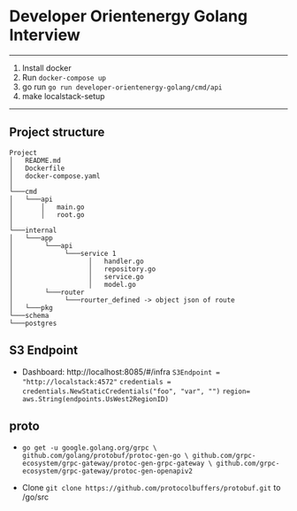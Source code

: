 # Developer Orientenergy Golang Interview 

****

1. Install docker 
2. Run `docker-compose up`
3. go run `go run developer-orientenergy-golang/cmd/api`
4. make localstack-setup
****

## Project structure 
```
Project
│   README.md
│   Dockerfile   
│   docker-compose.yaml 
│
└───cmd
│   └───api
│       │   main.go
│       │   root.go
│   
└───internal
│   └───app
│        └───api
│             └───service 1
│                   │   handler.go
│                   │   repository.go
│                   │   service.go
│                   │   model.go
│        └───router
│             └───rourter_defined -> object json of route
│   └───pkg
└───schema
└───postgres
```

## S3 Endpoint 
- Dashboard: http://localhost:8085/#/infra
`S3Endpoint = "http://localstack:4572"`
`credentials = credentials.NewStaticCredentials("foo", "var", "")`
`region= aws.String(endpoints.UsWest2RegionID)`
## proto 
- `go get -u google.golang.org/grpc \
  github.com/golang/protobuf/protoc-gen-go \
  github.com/grpc-ecosystem/grpc-gateway/protoc-gen-grpc-gateway \
  github.com/grpc-ecosystem/grpc-gateway/protoc-gen-openapiv2`

- Clone `git clone https://github.com/protocolbuffers/protobuf.git` to /go/src